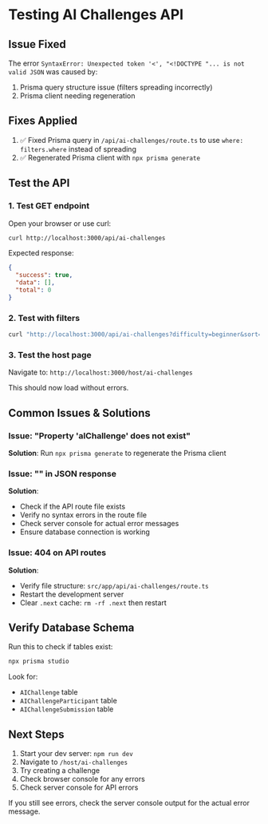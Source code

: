 # Testing AI Challenges API

## Issue Fixed

The error `SyntaxError: Unexpected token '<', "<!DOCTYPE "... is not valid JSON` was caused by:
1. Prisma query structure issue (filters spreading incorrectly)
2. Prisma client needing regeneration

## Fixes Applied

1. ✅ Fixed Prisma query in `/api/ai-challenges/route.ts` to use `where: filters.where` instead of spreading
2. ✅ Regenerated Prisma client with `npx prisma generate`

## Test the API

### 1. Test GET endpoint
Open your browser or use curl:
```bash
curl http://localhost:3000/api/ai-challenges
```

Expected response:
```json
{
  "success": true,
  "data": [],
  "total": 0
}
```

### 2. Test with filters
```bash
curl "http://localhost:3000/api/ai-challenges?difficulty=beginner&sort=date"
```

### 3. Test the host page
Navigate to: `http://localhost:3000/host/ai-challenges`

This should now load without errors.

## Common Issues & Solutions

### Issue: "Property 'aIChallenge' does not exist"
**Solution**: Run `npx prisma generate` to regenerate the Prisma client

### Issue: "<!DOCTYPE html>" in JSON response
**Solution**: 
- Check if the API route file exists
- Verify no syntax errors in the route file
- Check server console for actual error messages
- Ensure database connection is working

### Issue: 404 on API routes
**Solution**:
- Verify file structure: `src/app/api/ai-challenges/route.ts`
- Restart the development server
- Clear `.next` cache: `rm -rf .next` then restart

## Verify Database Schema

Run this to check if tables exist:
```bash
npx prisma studio
```

Look for:
- `AIChallenge` table
- `AIChallengeParticipant` table  
- `AIChallengeSubmission` table

## Next Steps

1. Start your dev server: `npm run dev`
2. Navigate to `/host/ai-challenges`
3. Try creating a challenge
4. Check browser console for any errors
5. Check server console for API errors

If you still see errors, check the server console output for the actual error message.
